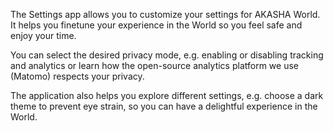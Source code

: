 The Settings app allows you to customize your settings for AKASHA World. It helps you finetune your experience in the World so you feel safe and enjoy your time. 

You can select the desired privacy mode, e.g. enabling or disabling tracking and analytics or learn how the open-source analytics platform we use (Matomo) respects your privacy. 

The application also helps you explore different settings, e.g. choose a dark theme to prevent eye strain, so you can have a delightful experience in the World.